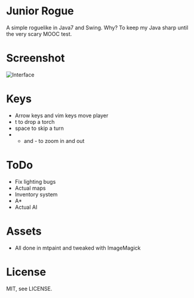 Junior Rogue
============

A simple roguelike in Java7 and Swing. Why? To keep my Java sharp until the very scary MOOC test.

Screenshot
==========

![Interface](https://juhaniimberg.github.io/jrrogue/s1.png)

Keys
====

- Arrow keys and vim keys move player
- t to drop a torch
- space to skip a turn
- + and - to zoom in and out

ToDo
====

- Fix lighting bugs
- Actual maps
- Inventory system
- A*
- Actual AI

Assets
======

- All done in mtpaint and tweaked with ImageMagick

License
=======

MIT, see LICENSE.
